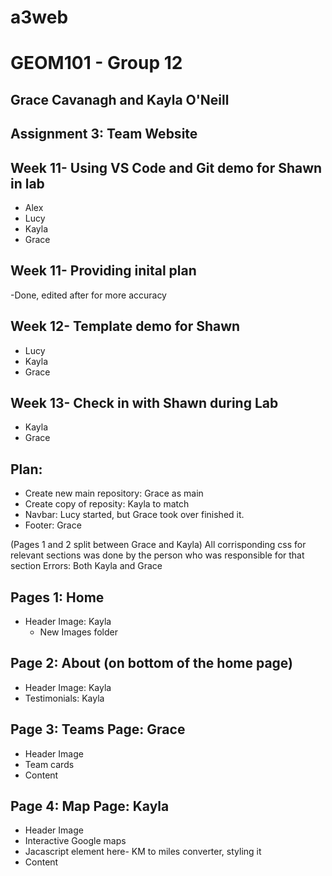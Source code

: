 # a3web
# GEOM101 - Group 12
## Grace Cavanagh and Kayla O'Neill
## Assignment 3: Team Website


## Week 11- Using VS Code and Git demo for Shawn in lab 
- Alex
- Lucy
- Kayla
- Grace

## Week 11- Providing inital plan 
-Done, edited after for more accuracy 

## Week 12- Template demo for Shawn
- Lucy
- Kayla
- Grace

## Week 13- Check in with Shawn during Lab
- Kayla
- Grace

## Plan:
- Create new main repository: Grace as main
- Create copy of reposity: Kayla to match
- Navbar: Lucy started, but Grace took over finished it. 
- Footer: Grace

(Pages 1 and 2 split between Grace and Kayla) 
All corrisponding css for relevant sections was done by the person who was responsible for that section
Errors: Both Kayla and Grace

## Pages 1: Home 
- Header Image: Kayla 
    - New Images folder 

## Page 2: About (on bottom of the home page)
- Header Image: Kayla
- Testimonials: Kayla 

## Page 3: Teams Page: Grace
- Header Image
- Team cards
- Content

## Page 4: Map Page: Kayla
- Header Image
- Interactive Google maps
- Jacascript element here- KM to miles converter, styling it
- Content
